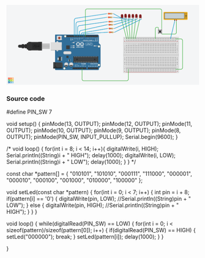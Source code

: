![](/Lesson5/Lesson5.png)

### Source code

#define PIN_SW 7

void setup()
{
  pinMode(13, OUTPUT);
  pinMode(12, OUTPUT);
  pinMode(11, OUTPUT);
  pinMode(10, OUTPUT);
  pinMode(9, OUTPUT);
  pinMode(8, OUTPUT);
  pinMode(PIN_SW, INPUT_PULLUP);
  Serial.begin(9600);
}



/*
void loop()
{
  for(int i = 8; i < 14; i++){
    digitalWrite(i, HIGH);
    Serial.println((String)i + " HIGH");
    delay(1000);
    digitalWrite(i, LOW);
    Serial.println((String)i + " LOW");
    delay(1000);
  }
}
*/

const char *pattern[] = {
  "010101",
  "101010",
  "000111",
  "111000",
  "000001",
  "000010",
  "000100",
  "001000",
  "010000",
  "100000"
};

void setLed(const char *pattern) 
{
  for(int i = 0; i < 7; i++) {
    int pin = i + 8;
    if(pattern[i] == '0') {
	  digitalWrite(pin, LOW);
      //Serial.println((String)pin + " LOW");
    } else {
      digitalWrite(pin, HIGH);
      //Serial.println((String)pin + " HIGH");
    }
  }
}

void loop() 
{
  while(digitalRead(PIN_SW) == LOW) {
	for(int i = 0; i < sizeof(pattern)/sizeof(pattern[0]); i++) {
      if(digitalRead(PIN_SW) == HIGH) {
        setLed("000000");
        break;
      }
      setLed(pattern[i]);
      delay(1000);
    }
  }
  	
}
